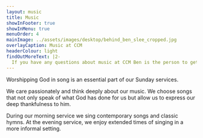 ```yaml
---
layout: music
title: Music
showInFooter: true
showInMenu: true
menuOrder: 4
mainImage: ../assets/images/desktop/behind_ben_slee_cropped.jpg
overlayCaption: Music at CCM
headerColour: light
findOutMoreText: |2-
  If you have any questions about music at CCM Ben is the person to get in touch with.
---
```


Worshipping God in song is an essential part of our Sunday services.

We care passionately and think deeply about our music. We choose songs that not only speak of what God has done for us but allow us to express our deep thankfulness to him.

During our morning service we sing contemporary songs and classic hymns. At the evening service, we enjoy extended times of singing in a more informal setting.
